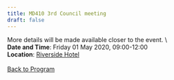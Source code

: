 ```yaml
---
title: MD410 3rd Council meeting
draft: false
---
```


More details will be made available closer to the event. \\
\
**Date and Time**: Friday 01 May 2020, 09:00-12:00 \
**Location**: [Riverside Hotel](/venue)
\
\
[Back to Program](/program)
